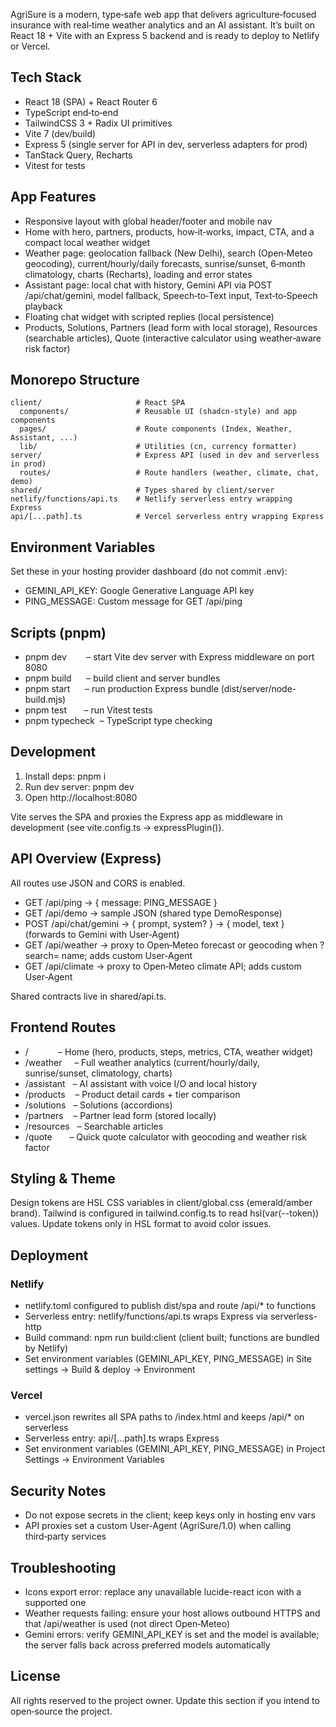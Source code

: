AgriSure is a modern, type‑safe web app that delivers agriculture‑focused insurance with real‑time weather analytics and an AI assistant. It’s built on React 18 + Vite with an Express 5 backend and is ready to deploy to Netlify or Vercel.

## Tech Stack
- React 18 (SPA) + React Router 6
- TypeScript end‑to‑end
- TailwindCSS 3 + Radix UI primitives
- Vite 7 (dev/build)
- Express 5 (single server for API in dev, serverless adapters for prod)
- TanStack Query, Recharts
- Vitest for tests

## App Features
- Responsive layout with global header/footer and mobile nav
- Home with hero, partners, products, how‑it‑works, impact, CTA, and a compact local weather widget
- Weather page: geolocation fallback (New Delhi), search (Open‑Meteo geocoding), current/hourly/daily forecasts, sunrise/sunset, 6‑month climatology, charts (Recharts), loading and error states
- Assistant page: local chat with history, Gemini API via POST /api/chat/gemini, model fallback, Speech‑to‑Text input, Text‑to‑Speech playback
- Floating chat widget with scripted replies (local persistence)
- Products, Solutions, Partners (lead form with local storage), Resources (searchable articles), Quote (interactive calculator using weather‑aware risk factor)

## Monorepo Structure
```
client/                     # React SPA
  components/               # Reusable UI (shadcn-style) and app components
  pages/                    # Route components (Index, Weather, Assistant, ...)
  lib/                      # Utilities (cn, currency formatter)
server/                     # Express API (used in dev and serverless in prod)
  routes/                   # Route handlers (weather, climate, chat, demo)
shared/                     # Types shared by client/server
netlify/functions/api.ts    # Netlify serverless entry wrapping Express
api/[...path].ts            # Vercel serverless entry wrapping Express
```

## Environment Variables
Set these in your hosting provider dashboard (do not commit .env):
- GEMINI_API_KEY: Google Generative Language API key
- PING_MESSAGE: Custom message for GET /api/ping

## Scripts (pnpm)
- pnpm dev        – start Vite dev server with Express middleware on port 8080
- pnpm build      – build client and server bundles
- pnpm start      – run production Express bundle (dist/server/node-build.mjs)
- pnpm test       – run Vitest tests
- pnpm typecheck  – TypeScript type checking

## Development
1. Install deps: pnpm i
2. Run dev server: pnpm dev
3. Open http://localhost:8080

Vite serves the SPA and proxies the Express app as middleware in development (see vite.config.ts -> expressPlugin()).

## API Overview (Express)
All routes use JSON and CORS is enabled.
- GET /api/ping → { message: PING_MESSAGE }
- GET /api/demo → sample JSON (shared type DemoResponse)
- POST /api/chat/gemini → { prompt, system? } → { model, text } (forwards to Gemini with User‑Agent)
- GET /api/weather → proxy to Open‑Meteo forecast or geocoding when ?search= name; adds custom User‑Agent
- GET /api/climate → proxy to Open‑Meteo climate API; adds custom User‑Agent

Shared contracts live in shared/api.ts.

## Frontend Routes
- /            – Home (hero, products, steps, metrics, CTA, weather widget)
- /weather     – Full weather analytics (current/hourly/daily, sunrise/sunset, climatology, charts)
- /assistant   – AI assistant with voice I/O and local history
- /products    – Product detail cards + tier comparison
- /solutions   – Solutions (accordions)
- /partners    – Partner lead form (stored locally)
- /resources   – Searchable articles
- /quote       – Quick quote calculator with geocoding and weather risk factor

## Styling & Theme
Design tokens are HSL CSS variables in client/global.css (emerald/amber brand). Tailwind is configured in tailwind.config.ts to read hsl(var(--token)) values. Update tokens only in HSL format to avoid color issues.

## Deployment

### Netlify
- netlify.toml configured to publish dist/spa and route /api/* to functions
- Serverless entry: netlify/functions/api.ts wraps Express via serverless-http
- Build command: npm run build:client (client built; functions are bundled by Netlify)
- Set environment variables (GEMINI_API_KEY, PING_MESSAGE) in Site settings → Build & deploy → Environment

### Vercel
- vercel.json rewrites all SPA paths to /index.html and keeps /api/* on serverless
- Serverless entry: api/[...path].ts wraps Express
- Set environment variables (GEMINI_API_KEY, PING_MESSAGE) in Project Settings → Environment Variables

## Security Notes
- Do not expose secrets in the client; keep keys only in hosting env vars
- API proxies set a custom User‑Agent (AgriSure/1.0) when calling third‑party services

## Troubleshooting
- Icons export error: replace any unavailable lucide-react icon with a supported one
- Weather requests failing: ensure your host allows outbound HTTPS and that /api/weather is used (not direct Open‑Meteo)
- Gemini errors: verify GEMINI_API_KEY is set and the model is available; the server falls back across preferred models automatically

## License
All rights reserved to the project owner. Update this section if you intend to open‑source the project.

